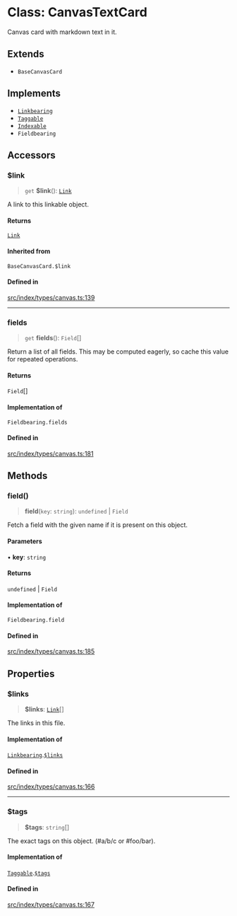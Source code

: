# Class: CanvasTextCard

Canvas card with markdown text in it.

## Extends

- `BaseCanvasCard`

## Implements

- [`Linkbearing`](../interfaces/Linkbearing.md)
- [`Taggable`](../interfaces/Taggable.md)
- [`Indexable`](../interfaces/Indexable.md)
- `Fieldbearing`

## Accessors

### $link

> `get` **$link**(): [`Link`](../../expressions/classes/Link.md)

A link to this linkable object.

#### Returns

[`Link`](../../expressions/classes/Link.md)

#### Inherited from

`BaseCanvasCard.$link`

#### Defined in

[src/index/types/canvas.ts:139](https://github.com/blacksmithgu/datacore/blob/7b0c019def7e079c43dc5dbea32d9f610e95285b/src/index/types/canvas.ts#L139)

***

### fields

> `get` **fields**(): `Field`[]

Return a list of all fields. This may be computed eagerly, so cache this value for repeated operations.

#### Returns

`Field`[]

#### Implementation of

`Fieldbearing.fields`

#### Defined in

[src/index/types/canvas.ts:181](https://github.com/blacksmithgu/datacore/blob/7b0c019def7e079c43dc5dbea32d9f610e95285b/src/index/types/canvas.ts#L181)

## Methods

### field()

> **field**(`key`: `string`): `undefined` \| `Field`

Fetch a field with the given name if it is present on this object.

#### Parameters

• **key**: `string`

#### Returns

`undefined` \| `Field`

#### Implementation of

`Fieldbearing.field`

#### Defined in

[src/index/types/canvas.ts:185](https://github.com/blacksmithgu/datacore/blob/7b0c019def7e079c43dc5dbea32d9f610e95285b/src/index/types/canvas.ts#L185)

## Properties

### $links

> **$links**: [`Link`](../../expressions/classes/Link.md)[]

The links in this file.

#### Implementation of

[`Linkbearing`](../interfaces/Linkbearing.md).[`$links`](../interfaces/Linkbearing.md#$links)

#### Defined in

[src/index/types/canvas.ts:166](https://github.com/blacksmithgu/datacore/blob/7b0c019def7e079c43dc5dbea32d9f610e95285b/src/index/types/canvas.ts#L166)

***

### $tags

> **$tags**: `string`[]

The exact tags on this object. (#a/b/c or #foo/bar).

#### Implementation of

[`Taggable`](../interfaces/Taggable.md).[`$tags`](../interfaces/Taggable.md#$tags)

#### Defined in

[src/index/types/canvas.ts:167](https://github.com/blacksmithgu/datacore/blob/7b0c019def7e079c43dc5dbea32d9f610e95285b/src/index/types/canvas.ts#L167)
